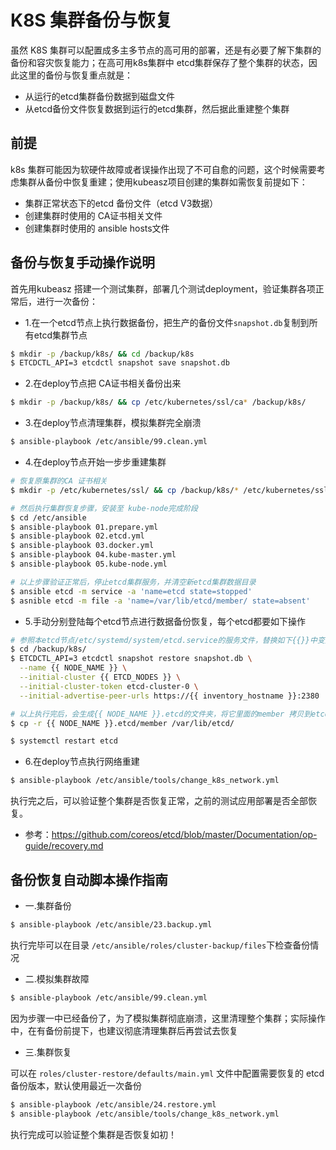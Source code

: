 # K8S 集群备份与恢复

虽然 K8S 集群可以配置成多主多节点的高可用的部署，还是有必要了解下集群的备份和容灾恢复能力；在高可用k8s集群中 etcd集群保存了整个集群的状态，因此这里的备份与恢复重点就是：

- 从运行的etcd集群备份数据到磁盘文件
- 从etcd备份文件恢复数据到运行的etcd集群，然后据此重建整个集群

## 前提

k8s 集群可能因为软硬件故障或者误操作出现了不可自愈的问题，这个时候需要考虑集群从备份中恢复重建；使用kubeasz项目创建的集群如需恢复前提如下：

- 集群正常状态下的etcd 备份文件（etcd V3数据）
- 创建集群时使用的 CA证书相关文件
- 创建集群时使用的 ansible hosts文件

## 备份与恢复手动操作说明

首先用kubeasz 搭建一个测试集群，部署几个测试deployment，验证集群各项正常后，进行一次备份：

- 1.在一个etcd节点上执行数据备份，把生产的备份文件`snapshot.db`复制到所有etcd集群节点

``` bash
$ mkdir -p /backup/k8s/ && cd /backup/k8s
$ ETCDCTL_API=3 etcdctl snapshot save snapshot.db
```

- 2.在deploy节点把 CA证书相关备份出来 

``` bash
$ mkdir -p /backup/k8s/ && cp /etc/kubernetes/ssl/ca* /backup/k8s/
```

- 3.在deploy节点清理集群，模拟集群完全崩溃

``` bash
$ ansible-playbook /etc/ansible/99.clean.yml
```

- 4.在deploy节点开始一步步重建集群

``` bash
# 恢复原集群的CA 证书相关
$ mkdir -p /etc/kubernetes/ssl/ && cp /backup/k8s/* /etc/kubernetes/ssl/

# 然后执行集群恢复步骤，安装至 kube-node完成阶段
$ cd /etc/ansible
$ ansible-playbook 01.prepare.yml
$ ansible-playbook 02.etcd.yml 
$ ansible-playbook 03.docker.yml
$ ansible-playbook 04.kube-master.yml
$ ansible-playbook 05.kube-node.yml

# 以上步骤验证正常后，停止etcd集群服务，并清空新etcd集群数据目录
$ ansible etcd -m service -a 'name=etcd state=stopped'
$ asnible etcd -m file -a 'name=/var/lib/etcd/member/ state=absent'
```

- 5.手动分别登陆每个etcd节点进行数据备份恢复，每个etcd都要如下操作

``` bash
# 参照本etcd节点/etc/systemd/system/etcd.service的服务文件，替换如下{{}}中变量后执行
$ cd /backup/k8s/
$ ETCDCTL_API=3 etcdctl snapshot restore snapshot.db \
  --name {{ NODE_NAME }} \
  --initial-cluster {{ ETCD_NODES }} \
  --initial-cluster-token etcd-cluster-0 \
  --initial-advertise-peer-urls https://{{ inventory_hostname }}:2380

# 以上执行完后，会生成{{ NODE_NAME }}.etcd的文件夹，将它里面的member 拷贝到etcd数据目录中
$ cp -r {{ NODE_NAME }}.etcd/member /var/lib/etcd/

$ systemctl restart etcd
```

- 6.在deploy节点执行网络重建

``` bash
$ ansible-playbook /etc/ansible/tools/change_k8s_network.yml
```

执行完之后，可以验证整个集群是否恢复正常，之前的测试应用部署是否全部恢复。

- 参考：https://github.com/coreos/etcd/blob/master/Documentation/op-guide/recovery.md

## 备份恢复自动脚本操作指南

- 一.集群备份

``` bash
$ ansible-playbook /etc/ansible/23.backup.yml
```

执行完毕可以在目录 `/etc/ansible/roles/cluster-backup/files`下检查备份情况

- 二.模拟集群故障

``` bash
$ ansible-playbook /etc/ansible/99.clean.yml
```

因为步骤一中已经备份了，为了模拟集群彻底崩溃，这里清理整个集群；实际操作中，在有备份前提下，也建议彻底清理集群后再尝试去恢复

- 三.集群恢复

可以在 `roles/cluster-restore/defaults/main.yml` 文件中配置需要恢复的 etcd备份版本，默认使用最近一次备份

``` bash
$ ansible-playbook /etc/ansible/24.restore.yml
$ ansible-playbook /etc/ansible/tools/change_k8s_network.yml
```

执行完成可以验证整个集群是否恢复如初！

